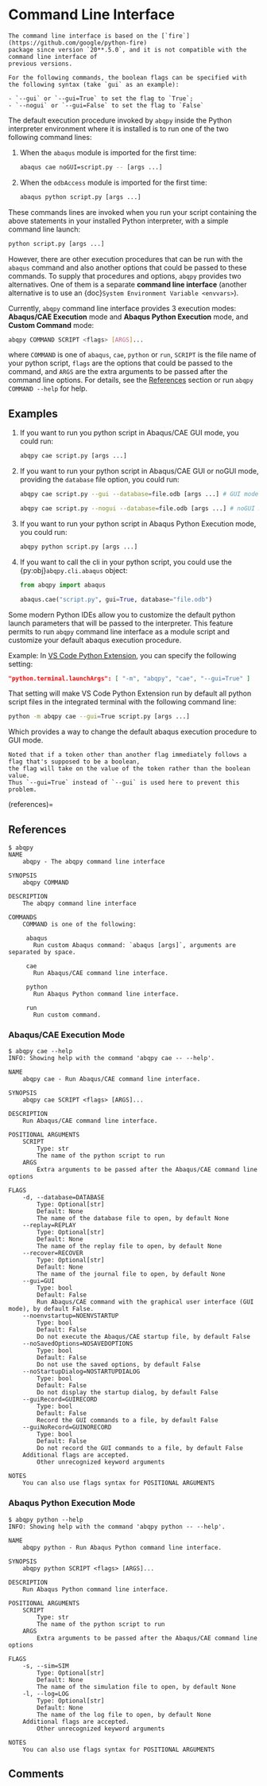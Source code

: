 # Command Line Interface

```{warning}
The command line interface is based on the [`fire`](https://github.com/google/python-fire) 
package since version `20**.5.0`, and it is not compatible with the command line interface of
previous versions.

For the following commands, the boolean flags can be specified with the following syntax (take `gui` as an example): 

- `--gui` or `--gui=True` to set the flag to `True`;
- `--nogui` or `--gui=False` to set the flag to `False`
```

The default execution procedure invoked by `abqpy` inside the Python interpreter
environment where it is installed is to run one of the two following command lines:

1. When the `abaqus` module is imported for the first time:

   ```sh
   abaqus cae noGUI=script.py -- [args ...]
   ```

2. When the `odbAccess` module is imported for the first time:

   ```sh
   abaqus python script.py [args ...]
   ```

These commands lines are invoked when you run your script containing the above
statements in your installed Python interpreter, with a simple command line launch:

```sh
python script.py [args ...]
```

However, there are other execution procedures that can be run with the `abaqus`
command and also another options that could be passed to these commands. To supply
that procedures and options, `abqpy` provides two alternatives. One of them is a
separate **command line interface** (another alternative is to use an
{doc}`System Environment Variable <envvars>`).

Currently, `abqpy` command line interface provides 3 execution modes: **Abaqus/CAE
Execution** mode and **Abaqus Python Execution** mode, and **Custom Command** mode:
```sh
abqpy COMMAND SCRIPT <flags> [ARGS]...
```
where `COMMAND` is one of `abaqus`, `cae`, `python` or `run`, `SCRIPT` is the file name of
your python script, `flags` are the options that could be passed to the command,
and `ARGS` are the extra arguments to be passed after the command line options.
For details, see the [References](#references) section or run `abqpy COMMAND --help`
for help.

## Examples

1. If you want to run you python script in Abaqus/CAE GUI mode, you could run:

   ```sh
   abqpy cae script.py [args ...]
   ```

2. If you want to run your python script in Abaqus/CAE GUI or noGUI mode, providing
   the `database` file option, you could run:

   ```sh
   abqpy cae script.py --gui --database=file.odb [args ...] # GUI mode

   abqpy cae script.py --nogui --database=file.odb [args ...] # noGUI mode
   ```

3. If you want to run your python script in Abaqus Python Execution mode, you could run:

   ```sh
   abqpy python script.py [args ...]
   ```

4. If you want to call the cli in your python script, you could use the
   {py:obj}`abqpy.cli.abaqus` object:

   ```python
   from abqpy import abaqus

   abaqus.cae("script.py", gui=True, database="file.odb")
   ```

Some modern Python IDEs allow you to customize the default python launch parameters
that will be passed to the interpreter. This feature permits to run `abqpy` command line
interface as a module script and customize your default abaqus execution procedure.

Example: In
[VS Code Python Extension](https://marketplace.visualstudio.com/items?itemName=ms-python.python),
you can specify the following setting:

```json
"python.terminal.launchArgs": [ "-m", "abqpy", "cae", "--gui=True" ]
```

That setting will make VS Code Python Extension run by default all python script
files in the integrated terminal with the following command line:

```sh
python -m abqpy cae --gui=True script.py [args ...]
```

Which provides a way to change the default abaqus execution procedure to GUI mode.

```{warning}
Noted that if a token other than another flag immediately follows a flag that's supposed to be a boolean, 
the flag will take on the value of the token rather than the boolean value. 
Thus `--gui=True` instead of `--gui` is used here to prevent this problem.
```

(references)=
## References

```
$ abqpy
NAME
    abqpy - The abqpy command line interface

SYNOPSIS
    abqpy COMMAND

DESCRIPTION
    The abqpy command line interface

COMMANDS
    COMMAND is one of the following:

     abaqus
       Run custom Abaqus command: `abaqus [args]`, arguments are separated by space.

     cae
       Run Abaqus/CAE command line interface.

     python
       Run Abaqus Python command line interface.

     run
       Run custom command.
```

### Abaqus/CAE Execution Mode

```
$ abqpy cae --help
INFO: Showing help with the command 'abqpy cae -- --help'.

NAME
    abqpy cae - Run Abaqus/CAE command line interface.

SYNOPSIS
    abqpy cae SCRIPT <flags> [ARGS]...

DESCRIPTION
    Run Abaqus/CAE command line interface.

POSITIONAL ARGUMENTS
    SCRIPT
        Type: str
        The name of the python script to run
    ARGS
        Extra arguments to be passed after the Abaqus/CAE command line options

FLAGS
    -d, --database=DATABASE
        Type: Optional[str]
        Default: None
        The name of the database file to open, by default None
    --replay=REPLAY
        Type: Optional[str]
        Default: None
        The name of the replay file to open, by default None
    --recover=RECOVER
        Type: Optional[str]
        Default: None
        The name of the journal file to open, by default None
    --gui=GUI
        Type: bool
        Default: False
        Run Abaqus/CAE command with the graphical user interface (GUI mode), by default False.
    --noenvstartup=NOENVSTARTUP
        Type: bool
        Default: False
        Do not execute the Abaqus/CAE startup file, by default False
    --noSavedOptions=NOSAVEDOPTIONS
        Type: bool
        Default: False
        Do not use the saved options, by default False
    --noStartupDialog=NOSTARTUPDIALOG
        Type: bool
        Default: False
        Do not display the startup dialog, by default False
    --guiRecord=GUIRECORD
        Type: bool
        Default: False
        Record the GUI commands to a file, by default False
    --guiNoRecord=GUINORECORD
        Type: bool
        Default: False
        Do not record the GUI commands to a file, by default False
    Additional flags are accepted.
        Other unrecognized keyword arguments

NOTES
    You can also use flags syntax for POSITIONAL ARGUMENTS
```

### Abaqus Python Execution Mode

```
$ abqpy python --help
INFO: Showing help with the command 'abqpy python -- --help'.

NAME
    abqpy python - Run Abaqus Python command line interface.

SYNOPSIS
    abqpy python SCRIPT <flags> [ARGS]...

DESCRIPTION
    Run Abaqus Python command line interface.

POSITIONAL ARGUMENTS
    SCRIPT
        Type: str
        The name of the python script to run
    ARGS
        Extra arguments to be passed after the Abaqus/CAE command line options

FLAGS
    -s, --sim=SIM
        Type: Optional[str]
        Default: None
        The name of the simulation file to open, by default None
    -l, --log=LOG
        Type: Optional[str]
        Default: None
        The name of the log file to open, by default None
    Additional flags are accepted.
        Other unrecognized keyword arguments

NOTES
    You can also use flags syntax for POSITIONAL ARGUMENTS
```

## Comments

<script
   type="text/javascript"
   src="https://utteranc.es/client.js"
   async="async"
   repo="haiiliin/abqpy"
   issue-term="pathname"
   theme="github-light"
   label="💬 comment"
   crossorigin="anonymous"
/>

